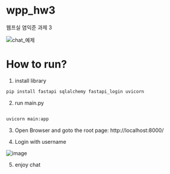 # wpp_hw3
웹프실 염익준 과제 3

![chat_예제](https://github.com/divisonofficer/wpp_hw3/assets/41609506/f7810d70-25c8-4251-8e6a-d5fbe601686a)



# How to run?

1. install library

```python
pip install fastapi sqlalchemy fastapi_login uvicorn

```

2. run main.py

```python

uvicorn main:app
```

3. Open Browser and goto the root page: http://localhost:8000/

4. Login with username

![image](https://github.com/divisonofficer/wpp_hw3/assets/41609506/26274458-5a17-48ed-9638-cff527a8eb7e)


5. enjoy chat
#
